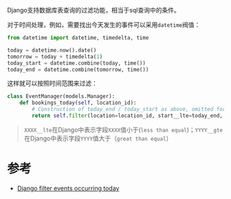 Django支持数据库表查询的过滤功能，相当于sql查询中的条件。

对于时间处理，例如，需要找出今天发生的事件可以采用`datetime`阀值：

```python
from datetime import datetime, timedelta, time

today = datetime.now().date()
tomorrow = today + timedelta(1)
today_start = datetime.combine(today, time())
today_end = datetime.combine(tomorrow, time())
```

这样就可以按照时间范围来过滤：

```python
class EventManager(models.Manager):
    def bookings_today(self, location_id):
        # Construction of today_end / today_start as above, omitted for brevity
        return self.filter(location=location_id, start__lte=today_end, end__gte=today_start)
```

> `XXXX__lte`在Django中表示字段`XXXX`值小于(`less than equal`)；`YYYY__gte`在Django中表示字段`YYYY`值大于（`great than equal`）


# 参考

* [Django filter events occurring today](https://stackoverflow.com/questions/11245483/django-filter-events-occurring-today)